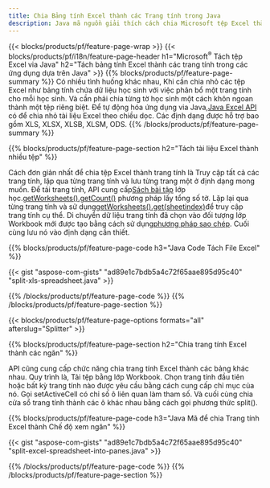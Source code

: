 ```yaml
---
title: Chia Bảng tính Excel thành các Trang tính trong Java
description: Java mã nguồn giải thích cách chia Microsoft tệp Excel thành nhiều tài liệu bằng thư viện Java Excel
---
```

{{< blocks/products/pf/feature-page-wrap >}}
{{< blocks/products/pf/i18n/feature-page-header h1="Microsoft<sup>&reg;</sup> Tách tệp Excel via Java" h2="Tách bảng tính Excel thành các trang tính trong các ứng dụng dựa trên Java" >}}
{{% blocks/products/pf/feature-page-summary %}}
 Có nhiều tình huống khác nhau, Khi cần chia nhỏ các tệp Excel như bảng tính chứa dữ liệu học sinh với việc phân bổ một trang tính cho mỗi học sinh. Và cần phải chia từng tờ học sinh một cách khôn ngoan thành một tệp riêng biệt. Để tự động hóa ứng dụng via Java,[Java Excel API](/cells/vi/java/) có để chia nhỏ tài liệu Excel theo chiều dọc. Các định dạng được hỗ trợ bao gồm XLS, XLSX, XLSB, XLSM, ODS.
{{% /blocks/products/pf/feature-page-summary %}}

{{% blocks/products/pf/feature-page-section h2="Tách tài liệu Excel thành nhiều tệp" %}}

 Cách đơn giản nhất để chia tệp Excel thành trang tính là Truy cập tất cả các trang tính, lặp qua từng trang tính và lưu từng trang một ở định dạng mong muốn. Để tải trang tính, API cung cấp[Sách bài tập](https://reference.aspose.com/cells/java/com.aspose.cells/Workbook) lớp học.[getWorksheets().getCount()](https://reference.aspose.com/cells/java/com.aspose.cells/worksheetcollection#Count) phương pháp lấy tổng số tờ. Lặp lại qua từng trang tính và sử dụng[getWorksheets().get(sheetindex)](https://reference.aspose.com/cells/java/com.aspose.cells/worksheetcollection#get)để truy cập trang tính cụ thể. Di chuyển dữ liệu trang tính đã chọn vào đối tượng lớp Workbook mới được tạo bằng cách sử dụng[phương pháp sao chép](https://reference.aspose.com/cells/java/com.aspose.cells/workbook#copy(com.aspose.cells.Workbook)). Cuối cùng lưu nó vào định dạng cần thiết.

{{% blocks/products/pf/feature-page-code h3="Java Code Tách File Excel" %}}

{{< gist "aspose-com-gists" "ad89e1c7bdb5a4c72f65aae895d95c40" "split-xls-spreadsheet.java" >}}

{{% /blocks/products/pf/feature-page-code %}}
{{% /blocks/products/pf/feature-page-section %}}

{{< blocks/products/pf/feature-page-options formats="all" afterslug="Splitter" >}}

{{% blocks/products/pf/feature-page-section h2="Chia trang tính Excel thành các ngăn" %}}

API cũng cung cấp chức năng chia trang tính Excel thành các bảng khác nhau. Quy trình là, Tải tệp bằng lớp Workbook. Chọn trang tính đầu tiên hoặc bất kỳ trang tính nào được yêu cầu bằng cách cung cấp chỉ mục của nó. Gọi setActiveCell có chỉ số ô liên quan làm tham số. Và cuối cùng chia cửa sổ trang tính thành các ô khác nhau bằng cách gọi phương thức split().

{{% blocks/products/pf/feature-page-code h3="Java Mã để chia Trang tính Excel thành Chế độ xem ngăn" %}}

{{< gist "aspose-com-gists" "ad89e1c7bdb5a4c72f65aae895d95c40" "split-excel-spreadsheet-into-panes.java" >}}

{{% /blocks/products/pf/feature-page-code %}}
{{% /blocks/products/pf/feature-page-section %}}
